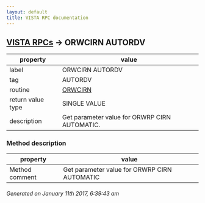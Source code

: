 ```yaml
---
layout: default
title: VISTA RPC documentation
---
```




## [VISTA RPCs](TableOfContent.md) &#8594; ORWCIRN AUTORDV 

 property | value 
--- | --- 
 label | ORWCIRN AUTORDV
 tag | AUTORDV
 routine | [ORWCIRN](http://code.osehra.org/dox/Routine_ORWCIRN_source.html)
 return value type | SINGLE VALUE
 description | Get parameter value for ORWRP CIRN AUTOMATIC.


### Method description

 property | value 
--- | --- 
 Method comment | Get parameter value for ORWRP CIRN AUTOMATIC




 ###### Generated on January 11th 2017, 6:39:43 am